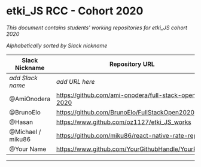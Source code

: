 # etki_JS RCC - Cohort 2020

_This document contains students' working repositories for etki_JS cohort 2020_

_Alphabetically sorted by Slack nickname_

| Slack Nickname    | Repository URL                                      |
| ----------------- | --------------------------------------------------- |
| _add Slack name_  | _add URL here_                                      |
| @AmiOnodera       | https://github.com/ami-onodera/full-stack-open-2020 |
| @BrunoElo         | https://github.com/BrunoElo/FullStackOpen2020       |
| @Hasan            | https://www.github.com/oz1127/etki_JS_works         |
| @Michael / miku86 | https://github.com/miku86/react-native-rate-repos   |
| @Your Name        | https://www.github.com/YourGithubHandle/YourRepo    |

---
